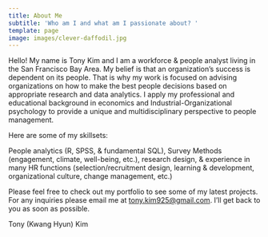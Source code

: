 ```yaml
---
title: About Me
subtitle: 'Who am I and what am I passionate about? '
template: page
image: images/clever-daffodil.jpg
---
```

Hello! My name is Tony Kim and I am a workforce & people analyst living in the San Francisco Bay Area. My belief is that an organization’s success is dependent on its people. That is why my work is focused on advising organizations on how to make the best people decisions based on appropriate research and data analytics. I apply my professional and educational background in economics and Industrial-Organizational psychology to provide a unique and multidisciplinary perspective to people management. 

Here are some of my skillsets: 

People analytics (R, SPSS, & fundamental SQL), Survey Methods (engagement, climate, well-being, etc.), research design, & experience in many HR functions (selection/recruitment design, learning & development, organizational culture, change management, etc.) 

Please feel free to check out my portfolio to see some of my latest projects. For any inquiries please email me at tony.kim925@gmail.com.  I’ll get back to you as soon as possible. 

Tony (Kwang Hyun) Kim 


